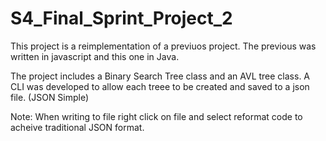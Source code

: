 # S4_Final_Sprint_Project_2

This project is a reimplementation of a previuos project. The previous was written in javascript and this one in Java.

The project includes a Binary Search Tree class and an AVL tree class.
A CLI was developed to allow each treee to be created and saved to a json file. (JSON Simple)

Note: When writing to file right click on file and select reformat code to acheive traditional JSON format.
